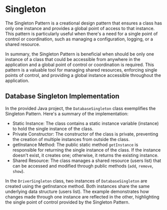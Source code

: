 # Singleton
The Singleton Pattern is a creational design pattern that ensures a class has only one instance and provides a global 
point of access to that instance. This pattern is particularly useful when there's a need for a single point of control 
or coordination, such as managing a configuration, logging, or a shared resource.

In summary, the Singleton Pattern is beneficial when should be only one instance of a class that could be accessible 
from anywhere in the application and a global point of control or coordination is required. This pattern is a valuable 
tool for managing shared resources, enforcing single points of control, and providing a global instance accessible 
throughout the application.

## Database Singleton Implementation
In the provided Java project, the `DatabaseSingleton` class exemplifies the Singleton Pattern. Here's a summary of the 
implementation:
- Static Instance: The class contains a static instance variable (instance) to hold the single instance of the class.
- Private Constructor: The constructor of the class is private, preventing the creation of multiple instances from 
outside the class.
- getInstance Method: The public static method `getInstance` is responsible for returning the single instance of the 
class. If the instance doesn't exist, it creates one; otherwise, it returns the existing instance.
- Shared Resource: The class manages a shared resource (users list) that can be accessed and modified through public 
methods (`add`, `remove`, `show`).

In the `DriverSingleton` class, two instances of `DatabaseSingleton` are created using the getInstance method. Both 
instances share the same underlying data structure (users list). The example demonstrates how changes made through 
one instance are reflected in the other, highlighting the single point of control provided by the Singleton Pattern.
